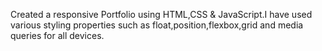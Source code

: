 Created a responsive Portfolio using HTML,CSS & JavaScript.I have used various styling properties such as float,position,flexbox,grid and media queries for all devices.
